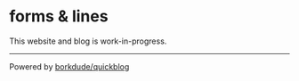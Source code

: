 # forms & lines

This website and blog is work-in-progress.

---

Powered by [borkdude/quickblog](https://github.com/borkdude/quickblog)
